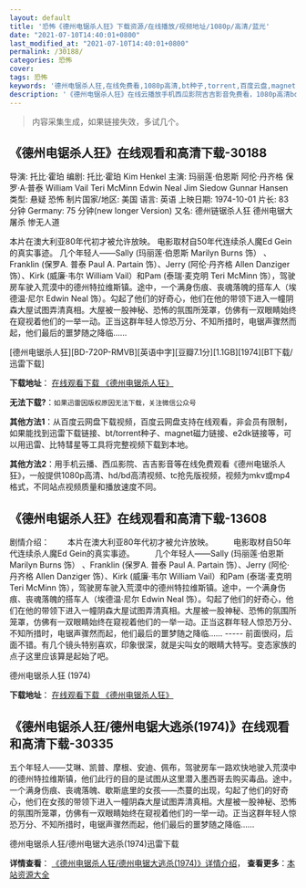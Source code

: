 ```yaml
---
layout: default
title: '恐怖《德州电锯杀人狂》下载资源/在线播放/视频地址/1080p/高清/蓝光'
date: "2021-07-10T14:40:01+0800"
last_modified_at: "2021-07-10T14:40:01+0800"
permalink: /30188/
categories: 恐怖
cover:
tags: 恐怖
keywords: '德州电锯杀人狂,在线免费看,1080p高清,bt种子,torrent,百度云盘,magnet,磁力链,迅雷下载资源'
description: '《德州电锯杀人狂》在线云播放手机西瓜影院吉吉影音免费看，1080p高清bd/hd未删减完整版和tc抢先枪版，mkv/mp4格式，附带bt/torrent种子、magnet/磁力链、百度云盘、网盘资源迅雷下载链接'
---
```


>内容采集生成，如果链接失效，多试几个。


## 《德州电锯杀人狂》在线观看和高清下载-30188

导演: 托比·霍珀 编剧: 托比·霍珀 Kim Henkel 主演: 玛丽莲·伯恩斯 阿伦·丹齐格 保罗·A·普泰 William Vail Teri McMinn Edwin Neal Jim Siedow Gunnar Hansen 类型: 悬疑 恐怖 制片国家/地区: 美国 语言: 英语 上映日期: 1974-10-01 片长: 83 分钟 Germany: 75 分钟(new longer Version) 又名: 德州链锯杀人狂 德州电锯大屠杀 惨无人道

本片在澳大利亚80年代初才被允许放映。 电影取材自50年代连续杀人魔Ed Gein的真实事迹。 几个年轻人——Sally (玛丽莲·伯恩斯 Marilyn Burns 饰） 、Franklin (保罗A. 普泰 Paul A. Partain 饰）、Jerry (阿伦·丹齐格 Allen Danziger 饰）、Kirk (威廉·韦尔 William Vail）和Pam (泰瑞·麦克明 Teri McMinn 饰），驾驶房车驶入荒漠中的德州特拉维斯镇。途中，一个满身伤痕、丧魂落魄的搭车人（埃德温·尼尔 Edwin Neal 饰）。勾起了他们的好奇心，他们在他的带领下进入一幢阴森大屋试图弄清真相。大屋被一股神秘、恐怖的氛围所笼罩，仿佛有一双眼睛始终在窥视着他们的一举一动。正当这群年轻人惊恐万分、不知所措时，电锯声骤然而起，他们最后的噩梦随之降临……


[德州电锯杀人狂][BD-720P-RMVB][英语中字][豆瓣7.1分][1.1GB][1974][BT下载/迅雷下载]

**下载地址**： [在线观看下载 《德州电锯杀人狂》](https://www.btdx8.com/torrent/the_texas_chainsaw_massacre_1974.html) 


**无法下载?**：`如果迅雷因版权原因无法下载，关注微信公众号 `

**其他方法1**：从百度云网盘下载视频，百度云网盘支持在线观看，非会员有限制，如果能找到迅雷下载链接、bt/torrent种子、magnet磁力链接、e2dk链接等，可以用迅雷、比特彗星等工具将完整视频下载到本地。

**其他方法2**：用手机云播、西瓜影院、吉吉影音等在线免费观看《德州电锯杀人狂》，一般提供1080p高清、hd/bd高清视频、tc抢先版视频，视频为mkv或mp4格式，不同站点视频质量和播放速度不同。


## 《德州电锯杀人狂》在线观看和高清下载-13608

剧情介绍： 　　本片在澳大利亚80年代初才被允许放映。  　　电影取材自50年代连续杀人魔Ed Gein的真实事迹。  　　几个年轻人——Sally (玛丽莲·伯恩斯 Marilyn Burns 饰） 、Franklin (保罗A. 普泰 Paul A. Partain 饰）、Jerry (阿伦·丹齐格 Allen Danziger 饰）、Kirk (威廉·韦尔 William Vail）和Pam (泰瑞·麦克明 Teri McMinn 饰），驾驶房车驶入荒漠中的德州特拉维斯镇。途中，一个满身伤痕、丧魂落魄的搭车人（埃德温·尼尔 Edwin Neal 饰）。勾起了他们的好奇心，他们在他的带领下进入一幢阴森大屋试图弄清真相。大屋被一股神秘、恐怖的氛围所笼罩，仿佛有一双眼睛始终在窥视着他们的一举一动。正当这群年轻人惊恐万分、不知所措时，电锯声骤然而起，他们最后的噩梦随之降临…… ----- 前面很闷，后面不错。有几个镜头特别喜欢，印象很深，就是尖叫女的眼睛大特写。变态家族的点子这里应该算是起始了吧。


德州电锯杀人狂 (1974)

**下载地址**： [在线观看下载 《德州电锯杀人狂》](https://www.btbtdy.me/btdy/dy5690.html) 


## 《德州电锯杀人狂/德州电锯大逃杀(1974)》在线观看和高清下载-30335

五个年轻人&mdash;—艾琳、凯普、摩根、安迪、佩布，驾驶房车一路欢快地驶入荒漠中的德州特拉维斯镇，他们此行的目的是试图从这里潜入墨西哥去购买毒品。途中，一个满身伤痕、丧魂落魄、歇斯底里的女孩——杰蔓的出现，勾起了他们的好奇心，他们在女孩的带领下进入一幢阴森大屋试图弄清真相。大屋被一股神秘、恐怖的氛围所笼罩，仿佛有一双眼睛始终在窥视着他们的一举一动。正当这群年轻人惊恐万分、不知所措时，电锯声骤然而起，他们最后的噩梦随之降临……


德州电锯杀人狂/德州电锯大逃杀(1974)迅雷下载

**详情查看**： [《德州电锯杀人狂/德州电锯大逃杀(1974)》详情介绍](/movie/30335/)， **查看更多**：[本站资源大全](/movie/t/all/)

